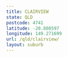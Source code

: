 ```yaml
---
title: CLAIRVIEW
state: QLD
postcode: 4741
latitude: -20.808597
longitude: 149.271699
url: /qld/clairview/
layout: suburb
---
```

